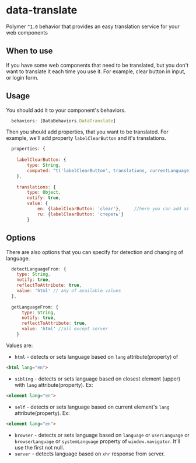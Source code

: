 # data-translate
Polymer `^1.0` behavior that provides an easy translation service for your web components

## When to use

If you have some web components that need to be translated, but you don't want to translate it each time you use it.
For example, clear button in input, or login form.

## Usage

You should add it to your component's behaviors.

```javascript
  behaviors: [DataBehaviors.DataTranslate]
  ```
  
Then you should add properties, that you want to be translated. For example, we'll add property `labelClearButton` and it's translations.

```javascript
  properties: {
  
    labelClearButton: {
        type: String,
        computed: "t('labelClearButton', translations, currentLanguage)"  //you have to specify name of property and 2 required arguments :translations, currentLanguage, which are required for notify changes events
    },
    
    translations: {
        type: Object,
        notify: true,
        value: {
            en: {labelClearButton: 'clear'},     //here you can add as many translations as you want
            ru: {labelClearButton: 'стереть'}
        }
  ```
## Options

There are also options that you can specify for detection and changing of language.

```javascript
  detectLanguageFrom: {
    type: String,
    notify: true,
    reflectToAttribute: true,
    value: 'html' // any of available values
  },
  
  getLanguageFrom: {
      type: String,
      notify: true,
      reflectToAttribute: true,
      value: 'html' //all except server
    }
   ```
Values are:
* `html` - detects or sets language based on `lang` attribute(property) of
```html
<html lang="en">
```
* `sibling` - detects or sets language based on closest element (upper) with `lang` attribute(property).  Ex:
```html
<element lang="en">
```
* `self` - detects or sets language based on current element's `lang` attribute(property). Ex:
```html
<element lang="en">
```
* `browser` - detects or sets language based on `language` or `userLanguage` or `browserLanguage` or `systemLanguage` property of `window.navigator`. It'll use the first not null.
* `server` - detects language based on `xhr` response from server.
